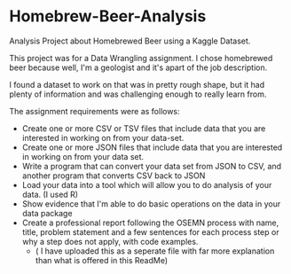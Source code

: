 # Homebrew-Beer-Analysis
Analysis Project about Homebrewed Beer using a Kaggle Dataset.

This project was for a Data Wrangling assignment. I chose homebrewed beer because well, I'm a geologist and it's apart of the job description. 

I found a dataset to work on that was in pretty rough shape, but it had plenty of information and was challenging enough to really learn from. 

The assignment requirements were as follows:
- Create one or more CSV or TSV files that include data that you are interested in working on from your data-set.
- Create one or more JSON files that include data that you are interested in working on from your data set.
- Write a program that can convert your data set from JSON to CSV, and another program that converts CSV back to JSON
- Load your data into a tool which will allow you to do analysis of your data. (I used R)
- Show evidence that I'm able to do basic operations on the data in your data package
- Create a professional report following the OSEMN process with name, title, problem statement and a few sentences for each process step or why a step does not apply, with code examples.
  - ( I have uploaded this as a seperate file with far more explanation than what is offered in this ReadMe)
